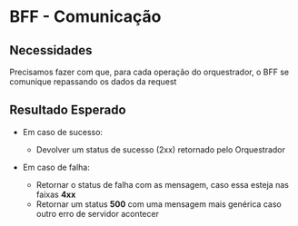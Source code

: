 # BFF - Comunicação

## Necessidades

Precisamos fazer com que, para cada operação do orquestrador, o BFF se comunique repassando os dados da request
   
## Resultado Esperado
- Em caso de sucesso:
   - Devolver um status de sucesso (2xx) retornado pelo Orquestrador


- Em caso de falha:
  - Retornar o status de falha com as mensagem, caso essa esteja nas faixas **4xx**
  - Retornar um status **500** com uma mensagem mais genérica caso outro erro de servidor acontecer

